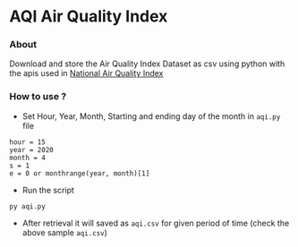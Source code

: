 # AQI Air Quality Index
### About ###
Download and store the Air Quality Index Dataset as csv using python with the apis used in
[National Air Quality Index](https://app.cpcbccr.com/AQI_India)

### How to use ? ###
* Set Hour, Year, Month, Starting and ending day of the month in `aqi.py` file
```
hour = 15
year = 2020
month = 4
s = 1
e = 0 or monthrange(year, month)[1]
```
* Run the script
```
py aqi.py
```
* After retrieval it will saved as `aqi.csv` for given period of time (check the above sample `aqi.csv`)
